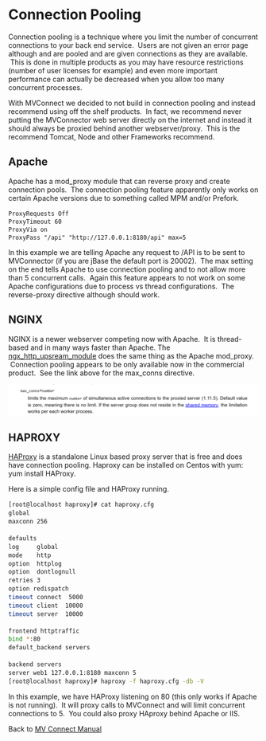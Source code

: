 # Connection Pooling

<PageHeader />

Connection pooling is a technique where you limit the number of concurrent connections to your back end service.  Users are not given an error page although and are pooled and are given connections as they are available.  This is done in multiple products as you may have resource restrictions (number of user licenses for example) and even more important performance can actually be decreased when you allow too many concurrent processes.

With MVConnect we decided to not build in connection pooling and instead recommend using off the shelf products.  In fact, we recommend never putting the MVConnector web server directly on the internet and instead it should always be proxied behind another webserver/proxy.  This is the recommend Tomcat, Node and other Frameworks recommend.

## Apache

Apache has a mod\_proxy module that can reverse proxy and create connection pools.  The connection pooling feature apparently only works on certain Apache versions due to something called MPM and/or Prefork.

```
ProxyRequests Off
ProxyTimeout 60
ProxyVia on
ProxyPass "/api" "http://127.0.0.1:8180/api" max=5
```

In this example we are telling Apache any request to /API is to be sent to MVConnector (if you are jBase the default port is 20002).  The max setting on the end tells Apache to use connection pooling and to not allow more than 5 concurrent calls.  Again this feature appears to not work on some Apache configurations due to process vs thread configurations.  The reverse-proxy directive although should work.

## NGINX

NGINX is a newer webserver competing now with Apache.  It is thread-based and in many ways faster than Apache. The [ngx\_http\_upsream\_module](http://nginx.org/en/docs/http/ngx_http_upstream_module.html#upstream) does the same thing as the Apache mod\_proxy.  Connection pooling appears to be only available now in the commercial product.  See the link above for the max\_conns directive.

![265134-connection-pooling: 1501364364091](./1501364364091.jpg)

## HAPROXY

[HAProxy](http://www.haproxy.org/) is a standalone Linux based proxy server that is free and does have connection pooling. Haproxy can be installed on Centos with yum: yum install HAProxy.

Here is a simple config file and HAProxy running.

```bash
[root@localhost haproxy]# cat haproxy.cfg
global
maxconn 256

defaults
log     global
mode    http
option  httplog
option  dontlognull
retries 3
option redispatch
timeout connect  5000
timeout client  10000
timeout server  10000

frontend httptraffic
bind *:80
default_backend servers

backend servers
server web1 127.0.0.1:8180 maxconn 5
[root@localhost haproxy]# haproxy -f haproxy.cfg -db -V
```

In this example, we have HAProxy listening on 80 (this only works if Apache is not running).  It will proxy calls to MVConnect and will limit concurrent connections to 5.  You could also proxy HAproxy behind Apache or IIS.

Back to [MV Connect Manual](./../README.md)

<PageFooter />

